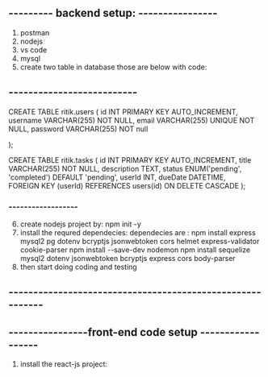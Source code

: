 ## --------- backend setup: ----------------

1. postman
2. nodejs
3. vs code
4. mysql
5. create two table in database those are below with code:

## --------------------------

CREATE TABLE ritik.users (
id INT PRIMARY KEY AUTO_INCREMENT,
username VARCHAR(255) NOT NULL,
email VARCHAR(255) UNIQUE NOT NULL,
password VARCHAR(255) NOT null

);

CREATE TABLE ritik.tasks (
id INT PRIMARY KEY AUTO_INCREMENT,
title VARCHAR(255) NOT NULL,
description TEXT,
status ENUM('pending', 'completed') DEFAULT 'pending',
userId INT,
dueDate DATETIME,  
 FOREIGN KEY (userId) REFERENCES users(id) ON DELETE CASCADE
);

### ------------------

6. create nodejs project by: npm init -y
7. install the requred dependecies:
   dependecies are :
   npm install express mysql2 pg dotenv bcryptjs jsonwebtoken cors helmet express-validator cookie-parser
   npm install --save-dev nodemon
   npm install sequelize mysql2 dotenv jsonwebtoken bcryptjs express cors body-parser
8. then start doing coding and testing

## ----------------------------------------------------------

## ----------------front-end code setup ------------------

1. install the react-js project:
